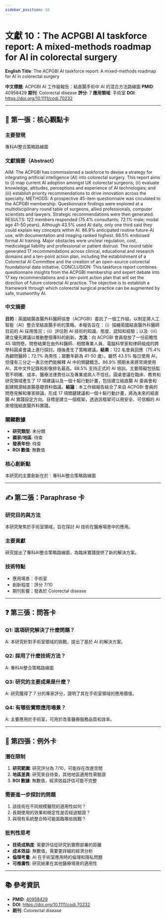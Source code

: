 ```yaml
---
sidebar_position: 10
---
```


# 文獻 10：The ACPGBI AI taskforce report: A mixed-methods roadmap for AI in colorectal surgery

**English Title**: The ACPGBI AI taskforce report: A mixed-methods roadmap for AI in colorectal surgery

**中文標題**: ACPGBI AI 工作組報告：結直腸手術中 AI 的混合方法路線圖
**PMID**: 40958429
**期刊**: Colorectal disease
**評分**: 7
**應用領域**: 手術室
**DOI**: https://doi.org/10.1111/codi.70232

---

## 📌 第一張：核心觀點卡

### 主要發現
專科AI整合策略路線圖

### 文獻摘要（Abstract）
AIM: The ACPGBI has commissioned a taskforce to devise a strategy for integrating artificial intelligence (AI) into colorectal surgery. This report aims to (i) map current AI adoption amongst UK colorectal surgeons; (ii) evaluate knowledge, attitudes, perceptions and experience of AI technologies; and (iii) establish priority recommendations to drive innovation across the specialty. METHODS: A prospective 45-item questionnaire was circulated to the ACPGBI membership. Questionnaire findings were explored at a multidisciplinary round table of surgeons, allied professionals, computer scientists and lawyers. Strategic recommendations were then generated. RESULTS: 122 members responded (75.4% consultants; 72.1% male; modal age 41-50 years). Although 43.5% used AI daily, only one third said they could explain key concepts within AI. 86.9% anticipated routine future-AI use, with documentation and imaging ranked highest. 88.5% endorsed formal AI training. Major obstacles were unclear regulation, cost, medicolegal liability and professional or patient distrust. The round table generated 17 recommendations across clinical, educational and research domains and a ten-point action plan, including the establishment of a Colorectal AI Committee and the creation of an open-source colorectal foundational data initiative. CONCLUSION: This taskforce report combines questionnaire insights from the ACPGBI membership and expert debate into 17 key recommendations and a ten-point action plan that will set the direction of future colorectal AI practice. The objective is to establish a framework through which colorectal surgical practice can be augmented by safe, trustworthy AI.

### 中文摘要
**目的**：英國結腸直腸外科醫師協會（ACPGBI）委託了一個工作組，以制定將人工智能（AI）整合至結直腸手術的策略。本報告旨在：（i）描繪英國結直腸外科醫師目前的 AI 採用情況；（ii）評估對 AI 技術的知識、態度、認知和經驗；以及（iii）建立優先建議以推動整個專科的創新。**方法**：向 ACPGBI 會員發放了一份前瞻性 45 項問卷。問卷結果在由外科醫師、相關專業人員、電腦科學家和律師組成的跨學科圓桌會議上進行探討。隨後產生了策略建議。**結果**：122 名會員回應（75.4% 為顧問醫師；72.1% 為男性；眾數年齡為 41-50 歲）。雖然 43.5% 每日使用 AI，但僅有三分之一表示他們能解釋 AI 中的關鍵概念。86.9% 預期未來將常規使用 AI，其中文件記錄和影像排名最高。88.5% 支持正式的 AI 培訓。主要障礙包括監管不明確、成本、醫療法律責任以及專業或病人不信任。圓桌會議在臨床、教育和研究領域產生了 17 項建議以及一個十點行動計畫，包括建立結直腸 AI 委員會和創建開源結直腸基礎資料倡議。**結論**：本工作組報告結合了來自 ACPGBI 會員的問卷見解和專家辯論，形成 17 項關鍵建議和一個十點行動計畫，將為未來的結直腸 AI 實踐設定方向。目標是建立一個框架，透過該框架可以用安全、可信賴的 AI 來增強結直腸外科實踐。

### 關鍵數據
- **研究類型**: 未分類
- **國家/地區**: 待查
- **發表年份**: 待查
- **ROI 數值**: 無數值

### 核心創新點
本研究的主要創新在於：專科AI整合策略路線圖

---

## ✍️ 第二張：Paraphrase 卡

### 研究目的與方法
本研究聚焦於手術室領域，旨在探討 AI 技術在醫療場景中的應用。

### 主要貢獻
研究提出了專科AI整合策略路線圖，為臨床實踐提供了新的解決方案。

### 技術特點
- 應用場景：手術室
- 創新程度：評分 7/10
- 期刊影響：發表於 Colorectal disease

---

## ❓ 第三張：問答卡

### Q1: 這項研究解決了什麼問題？
A: 本研究針對手術室領域的挑戰，提出了基於 AI 的解決方案。

### Q2: 採用了什麼技術方法？
A: 專科AI整合策略路線圖

### Q3: 研究的主要成果是什麼？
A: 研究獲得了 7 分的專家評分，證明了其在手術室領域的應用價值。

### Q4: 有哪些實際應用場景？
A: 主要應用於手術室，可用於改善醫療服務品質和效率。

---

## 🤔 第四張：例外卡

### 潛在限制
1. **研究範圍**: 研究評分為 7/10，可能存在改進空間
2. **地區差異**: 研究來自待查，其他地區適用性需驗證
3. **ROI 數據**: 無數值，經濟效益評估可能不完整

### 需要進一步探討的問題
1. 該技術在不同規模醫院的適用性如何？
2. 長期使用的效果和穩定性是否經過驗證？
3. 與現有系統整合時可能面臨哪些挑戰？

### 批判性思考
- **技術成熟度**: 需要評估從研究到實際部署的距離
- **成本效益**: 無數值，需要更詳細的經濟分析
- **倫理考量**: AI 在手術室應用時的倫理和隱私問題
- **可推廣性**: 研究結果在其他醫療場景的適用性

---

## 📚 參考資訊
- **PMID**: [40958429](https://pubmed.ncbi.nlm.nih.gov/40958429/)
- **DOI**: https://doi.org/10.1111/codi.70232
- **期刊**: Colorectal disease
